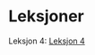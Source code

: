 # Leksjoner

Leksjon 4: [Leksjon 4](https://github.com/Thorabc/Leksjoner/blob/master/Ferdighet%204.html)
